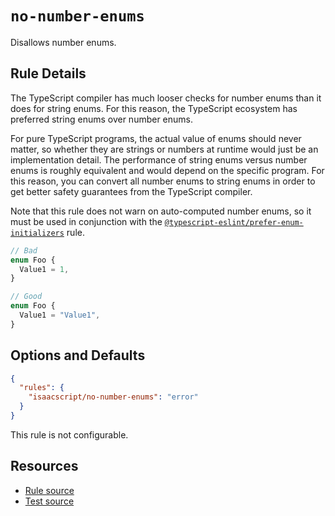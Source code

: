 # `no-number-enums`

Disallows number enums.

## Rule Details

The TypeScript compiler has much looser checks for number enums than it does for string enums. For this reason, the TypeScript ecosystem has preferred string enums over number enums.

For pure TypeScript programs, the actual value of enums should never matter, so whether they are strings or numbers at runtime would just be an implementation detail. The performance of string enums versus number enums is roughly equivalent and would depend on the specific program. For this reason, you can convert all number enums to string enums in order to get better safety guarantees from the TypeScript compiler.

Note that this rule does not warn on auto-computed number enums, so it must be used in conjunction with the [`@typescript-eslint/prefer-enum-initializers`](https://typescript-eslint.io/rules/prefer-enum-initializers/) rule.

```ts
// Bad
enum Foo {
  Value1 = 1,
}

// Good
enum Foo {
  Value1 = "Value1",
}
```

## Options and Defaults

```json
{
  "rules": {
    "isaacscript/no-number-enums": "error"
  }
}
```

This rule is not configurable.

## Resources

- [Rule source](../../src/rules/no-number-enums.ts)
- [Test source](../../tests/rules/no-number-enums.test.ts)

